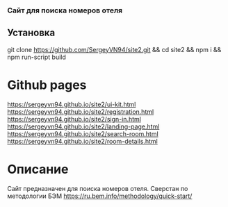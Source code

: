 ### Сайт для поиска номеров отеля

## Установка
git clone https://github.com/SergeyVN94/site2.git && cd site2 && npm i && npm run-script build

# Github pages
https://sergeyvn94.github.io/site2/ui-kit.html  
https://sergeyvn94.github.io/site2/registration.html  
https://sergeyvn94.github.io/site2/sign-in.html  
https://sergeyvn94.github.io/site2/landing-page.html  
https://sergeyvn94.github.io/site2/search-room.html  
https://sergeyvn94.github.io/site2/room-details.html  

# Описание
Сайт предназначен для поиска номеров отеля.
Сверстан по методологии БЭМ https://ru.bem.info/methodology/quick-start/
